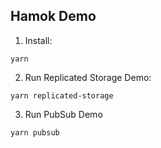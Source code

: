 Hamok Demo
---

1. Install: 
```shell
yarn
```

2. Run Replicated Storage Demo:
```shell
yarn replicated-storage
```

3. Run PubSub Demo
```shell
yarn pubsub
```